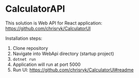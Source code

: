 # CalculatorAPI
This solution is Web API for React application: https://github.com/chrisryk/CalculatorUI

Installation steps:
1. Clone repository
2. Navigate into WebApi directory (startup project)
3. `dotnet run`
4. Application will run at port 5000
5. Run UI: https://github.com/chrisryk/CalculatorUI#readme

